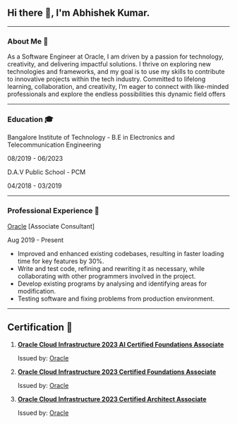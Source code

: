 ## Hi there 👋, I'm Abhishek Kumar.

<!--
**Abhixs1/Abhixs1** is a ✨ _special_ ✨ repository because its `README.md` (this file) appears on your GitHub profile.

Here are some ideas to get you started:

- 🔭 I’m currently working on ...
- 🌱 I’m currently learning ...
- 👯 I’m looking to collaborate on ...
- 🤔 I’m looking for help with ...
- 💬 Ask me about ...
- 📫 How to reach me: ...
- 😄 Pronouns: ...
- ⚡ Fun fact: ...
-->
___
### About Me 🚀

As a Software Engineer at Oracle, I am driven by a passion for technology, creativity, and delivering impactful solutions. I thrive on exploring new technologies and frameworks, and my goal is to use my skills to contribute to innovative projects within the tech industry. Committed to lifelong learning, collaboration, and creativity, I’m eager to connect with like-minded professionals and explore the endless possibilities this dynamic field offers
___
### Education 🎓 

Bangalore Institute of Technology - B.E in Electronics and Telecommunication Engineering 

08/2019 - 06/2023

D.A.V Public School - PCM

04/2018 - 03/2019
___
### Professional Experience 💼 

[Oracle](https://www.oracle.com) [Associate Consultant]

Aug 2019 - Present
- Improved and enhanced existing codebases, resulting in faster loading time for key features by 30%.
- Write and test code, refining and rewriting it as necessary, while collaborating with other programmers involved in the project.
- Develop existing programs by analysing and identifying areas for modification.
- Testing software and fixing problems from production environment.

___
## Certification 📜

1. **[Oracle Cloud Infrastructure 2023 AI Certified Foundations Associate](https://catalog-education.oracle.com/ords/certview/sharebadge?id=BCC36F0C762069472A2E94A51D03041648156E14D29F676836D63C3D8B5A7103)**
   
     Issued by: [Oracle](https://www.oracle.com)

3. **[Oracle Cloud Infrastructure 2023 Certified Foundations Associate](https://catalog-education.oracle.com/ords/certview/sharebadge?id=6C957EEDE5A82E640C5D33E7C3FB4BB2AD981C2AA2E1951D5610AEFF2D48FC10)**
   
    Issued by: [Oracle](https://www.oracle.com)

5. **[Oracle Cloud Infrastructure 2023 Certified Architect Associate](https://catalog-education.oracle.com/ords/certview/sharebadge?id=CF0C6750C94393B5AD3A81D3484EF3B22A3F866E2716BACC74B96FA680D44C88)**
   
    Issued by: [Oracle](https://www.oracle.com)
